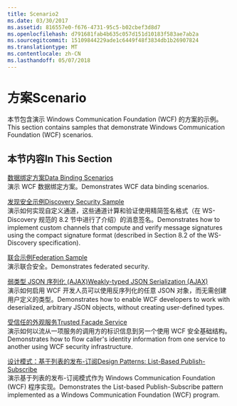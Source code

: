 ```yaml
---
title: Scenario2
ms.date: 03/30/2017
ms.assetid: 816557e0-f676-4731-95c5-b02cbef3d8d7
ms.openlocfilehash: d791681fab4b635c057d151d10183f583ae7ab2a
ms.sourcegitcommit: 15109844229ade1c6449f48f3834db1b26907824
ms.translationtype: MT
ms.contentlocale: zh-CN
ms.lasthandoff: 05/07/2018
---
```

# <a name="scenario"></a><span data-ttu-id="8173b-102">方案</span><span class="sxs-lookup"><span data-stu-id="8173b-102">Scenario</span></span>
<span data-ttu-id="8173b-103">本节包含演示 Windows Communication Foundation (WCF) 的方案的示例。</span><span class="sxs-lookup"><span data-stu-id="8173b-103">This section contains samples that demonstrate Windows Communication Foundation (WCF) scenarios.</span></span>  
  
## <a name="in-this-section"></a><span data-ttu-id="8173b-104">本节内容</span><span class="sxs-lookup"><span data-stu-id="8173b-104">In This Section</span></span>  
 [<span data-ttu-id="8173b-105">数据绑定方案</span><span class="sxs-lookup"><span data-stu-id="8173b-105">Data Binding Scenarios</span></span>](../../../../docs/framework/wcf/samples/data-binding-scenarios.md)  
 <span data-ttu-id="8173b-106">演示 WCF 数据绑定方案。</span><span class="sxs-lookup"><span data-stu-id="8173b-106">Demonstrates WCF data binding scenarios.</span></span>  
  
 [<span data-ttu-id="8173b-107">发现安全示例</span><span class="sxs-lookup"><span data-stu-id="8173b-107">Discovery Security Sample</span></span>](../../../../docs/framework/wcf/samples/discovery-security-sample.md)  
 <span data-ttu-id="8173b-108">演示如何实现自定义通道，这些通道计算和验证使用精简签名格式（在 WS-Discovery 规范的 8.2 节中进行了介绍）的消息签名。</span><span class="sxs-lookup"><span data-stu-id="8173b-108">Demonstrates how to implement custom channels that compute and verify message signatures using the compact signature format (described in Section 8.2 of the WS-Discovery specification).</span></span>  
  
 [<span data-ttu-id="8173b-109">联合示例</span><span class="sxs-lookup"><span data-stu-id="8173b-109">Federation Sample</span></span>](../../../../docs/framework/wcf/samples/federation-sample.md)  
 <span data-ttu-id="8173b-110">演示联合安全。</span><span class="sxs-lookup"><span data-stu-id="8173b-110">Demonstrates federated security.</span></span>  
  
 [<span data-ttu-id="8173b-111">弱类型 JSON 序列化 (AJAX)</span><span class="sxs-lookup"><span data-stu-id="8173b-111">Weakly-typed JSON Serialization (AJAX)</span></span>](../../../../docs/framework/wcf/samples/weakly-typed-json-serialization-sample.md)  
 <span data-ttu-id="8173b-112">演示如何启用 WCF 开发人员可以使用反序列化的任意 JSON 对象，而无需创建用户定义的类型。</span><span class="sxs-lookup"><span data-stu-id="8173b-112">Demonstrates how to enable WCF developers to work with deserialized, arbitrary JSON objects, without creating user-defined types.</span></span>  
  
 [<span data-ttu-id="8173b-113">受信任的外观服务</span><span class="sxs-lookup"><span data-stu-id="8173b-113">Trusted Facade Service</span></span>](../../../../docs/framework/wcf/samples/trusted-facade-service.md)  
 <span data-ttu-id="8173b-114">演示如何以流从一项服务的调用方的标识信息到另一个使用 WCF 安全基础结构。</span><span class="sxs-lookup"><span data-stu-id="8173b-114">Demonstrates how to flow caller's identity information from one service to another using WCF security infrastructure.</span></span>  
  
 [<span data-ttu-id="8173b-115">设计模式：基于列表的发布-订阅</span><span class="sxs-lookup"><span data-stu-id="8173b-115">Design Patterns: List-Based Publish-Subscribe</span></span>](../../../../docs/framework/wcf/samples/design-patterns-list-based-publish-subscribe.md)  
 <span data-ttu-id="8173b-116">演示基于列表的发布-订阅模式作为 Windows Communication Foundation (WCF) 程序实现。</span><span class="sxs-lookup"><span data-stu-id="8173b-116">Demonstrates the List-based Publish-Subscribe pattern implemented as a Windows Communication Foundation (WCF) program.</span></span>
